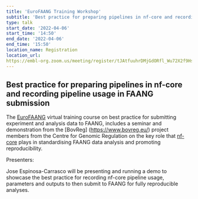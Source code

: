 ```yaml
---
title: 'EuroFAANG Training Workshop'
subtitle: 'Best practice for preparing pipelines in nf-core and recording pipeline usage in FAANG submissions'
type: talk
start_date: '2022-04-06'
start_time: '14:50'
end_date: '2022-04-06'
end_time: '15:50'
location_name: Registration
location_url:
https://embl-org.zoom.us/meeting/register/tJAtfuuhrDMjGdORfl_Wu72X2f9HsR9zOmt2
---
```


## Best practice for preparing pipelines in nf-core and recording pipeline usage in FAANG submission

The [EuroFAANG](https://eurofaang.eu/) virtual
training course on best practice for submitting experiment and analysis data to FAANG, includes a seminar and demonstration from the [BovReg]
(https://www.bovreg.eu/) project members from the Centre for Genomic
Regulation on the key role that [nf-core](https://nf-co.re/) plays in
standardising FAANG data analysis and promoting reproducibility.

Presenters:

Jose Espinosa-Carrasco will be presenting and running a demo to showcase the best practice for recording nf-core pipeline usage, parameters and outputs to then submit to FAANG for fully reproducible analyses.
